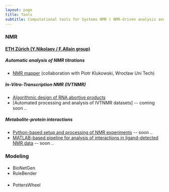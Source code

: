 ```yaml
---
layout: page
title: Tools
subtitle: Computational tools for Systems NMR ( NMR-driven analysis and modeling of networks )
---
```


### NMR

#### [ETH Zürich (Y.Nikolaev / F.Allain group)](http://www.allainlab.ethz.ch/people/person-detail.html?persid=125247)

##### Automatic analysis of NMR titrations
- [NMR mapper](http://sitemapper.nmrhub.eu) (collaboration with Piotr Klukowski, Wrocław Uni Tech)

##### In-Vitro-Transcription NMR (IVTNMR)
- [Algorithmic design of RNA abortive products](https://github.com/systemsnmr/ivtnmr/tree/master/aborts_design)
- [Automated processing and analysis of IVTNMR datasets] -- coming soon ..

##### Metabolite-protein interactions
- [Python-based setup and processing of NMR experiments](https://github.com/systemsnmr/metabolite-interactions) -- soon ..
- [MATLAB-based pipeline for analysis of interactions in ligand-detected NMR data](https://github.com/systemsnmr/metabolite-interactions) -- soon ..


### Modeling

#### 
- BioNetGen
- RuleBender

#### 
- PottersWheel